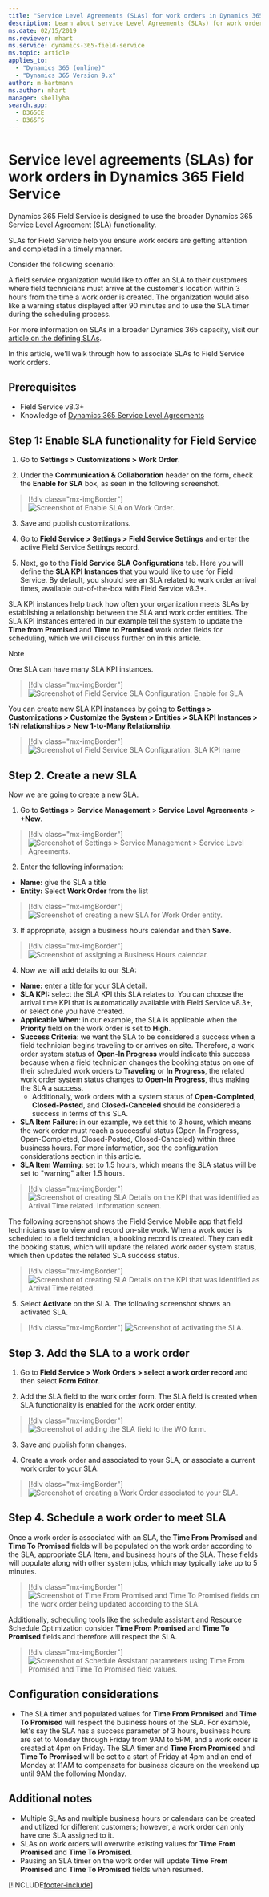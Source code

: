```yaml
---
title: "Service Level Agreements (SLAs) for work orders in Dynamics 365 Field Service | MicrosoftDocs"
description: Learn about service Level Agreements (SLAs) for work orders in Dynamics 365 Field Service
ms.date: 02/15/2019
ms.reviewer: mhart
ms.service: dynamics-365-field-service
ms.topic: article
applies_to: 
  - "Dynamics 365 (online)"
  - "Dynamics 365 Version 9.x"
author: m-hartmann
ms.author: mhart
manager: shellyha
search.app: 
  - D365CE
  - D365FS
---
```


# Service level agreements (SLAs) for work orders in Dynamics 365 Field Service

Dynamics 365 Field Service is designed to use the broader Dynamics 365 Service Level Agreement (SLA) functionality.

SLAs for Field Service help you ensure work orders are getting attention and completed in a timely manner.

Consider the following scenario:

A field service organization would like to offer an SLA to their customers where field technicians must arrive at the customer's location within 3 hours from the time a work order is created. The organization would also like a warning status displayed after 90 minutes and to use the SLA timer during the scheduling process.

For more information on SLAs in a broader Dynamics 365 capacity, visit our [article on the defining SLAs](/dynamics365/customer-engagement/customer-service/define-service-level-agreements). 

In this article, we'll walk through how to associate SLAs to Field Service work orders.

## Prerequisites

- Field Service v8.3+
- Knowledge of [Dynamics 365 Service Level Agreements](/dynamics365/customer-engagement/customer-service/define-service-level-agreements)

## Step 1: Enable SLA functionality for Field Service

1. Go to **Settings > Customizations > Work Order**.

2. Under the **Communication & Collaboration** header on the form, check the **Enable for SLA** box, as seen in the following screenshot.

> [!div class="mx-imgBorder"]
> ![Screenshot of Enable SLA on Work Order.](./media/work-order-sla-enable-work-order-1.png)

3. Save and publish customizations. 

4. Go to **Field Service > Settings > Field Service Settings** and enter the active Field Service Settings record.

5. Next, go to the **Field Service SLA Configurations** tab. Here you will define the **SLA KPI Instances** that you would like to use for Field Service. By default, you should see an SLA related to work order arrival times, available out-of-the-box with Field Service v8.3+. 

  SLA KPI instances help track how often your organization meets SLAs by establishing a relationship between the SLA and work order entities. The SLA KPI instances entered in our example tell the system to update the **Time from Promised** and **Time to Promised** work order fields for scheduling, which we will discuss further on in this article.

> [!Note]
>  One SLA can have many SLA KPI instances.


> [!div class="mx-imgBorder"]
> ![Screenshot of Field Service SLA Configuration. Enable for SLA](./media/work-order-sla-field-service-setting-2.png)

You can create new SLA KPI instances by going to **Settings > Customizations > Customize the System > Entities > SLA KPI Instances > 1:N relationships > New 1-to-Many Relationship**.

> [!div class="mx-imgBorder"]
> ![Screenshot of Field Service SLA Configuration. SLA KPI name](./media/work-order-sla-kpi-instance.png)


## Step 2. Create a new SLA

Now we are going to create a new SLA.

1. Go to **Settings** > **Service Management** > **Service Level Agreements** > **+New**.

> [!div class="mx-imgBorder"]
> ![Screenshot of Settings > Service Management > Service Level Agreements.](./media/work-order-sla-create-sla-3.png)


2. Enter the following information:
  - **Name:** give the SLA a title
  - **Entity:** Select **Work Order** from the list

> [!div class="mx-imgBorder"]
> ![Screenshot of creating a new SLA for Work Order entity.](./media/work-order-sla-create-sla-add-work-order-4.png)

3. If appropriate, assign a business hours calendar and then **Save**.

> [!div class="mx-imgBorder"]
> ![Screenshot of assigning a Business Hours calendar.](./media/work-order-sla-add-sla-details-5.png)

4. Now we will add details to our SLA:

- **Name:** enter a title for your SLA detail.
- **SLA KPI:** select the SLA KPI this SLA relates to. You can choose the arrival time KPI that is automatically available with Field Service v8.3+, or select one you have created.
- **Applicable When**: in our example, the SLA is applicable when the **Priority** field on the work order is set to **High**.
- **Success Criteria**: we want the SLA to be considered a success when a field technician begins traveling to or arrives on site. Therefore, a work order system status of **Open-In Progress** would indicate this success because when a field technician changes the booking status on one of their scheduled work orders to **Traveling** or **In Progress**, the related work order system status changes to **Open-In Progress**, thus making the SLA a success.  
  - Additionally, work orders with a system status of **Open-Completed**, **Closed-Posted**, and **Closed-Canceled** should be considered a success in terms of this SLA.
- **SLA Item Failure**: in our example, we set this to 3 hours, which means the work order must reach a successful status (Open-In Progress, Open-Completed, Closed-Posted, Closed-Canceled) within three business hours. For more information, see the configuration considerations section in this article.
- **SLA Item Warning**: set to 1.5 hours, which means the SLA status will be set to "warning" after 1.5 hours.


> [!div class="mx-imgBorder"]
> ![Screenshot of creating SLA Details on the KPI that was identified as Arrival Time related. Information screen.](./media/work-order-sla-add-actions-6.png)

The following screenshot shows the Field Service Mobile app that field technicians use to view and record on-site work. When a work order is scheduled to a field technician, a booking record is created. They can edit the booking status, which will update the related work order system status, which then updates the related SLA success status. 
> [!div class="mx-imgBorder"]
> ![Screenshot of creating SLA Details on the KPI that was identified as Arrival Time related.](./media/work-order-sla-mobile-app-booking-status.png)

5. Select **Activate** on the SLA. The following screenshot shows an activated SLA. 
> [!div class="mx-imgBorder"]
> ![Screenshot of activating the SLA.](./media/work-order-sla-add-more-details-7.png)

## Step 3. Add the SLA to a work order

1. Go to **Field Service > Work Orders > select a work order record** and then select **Form Editor**.

2. Add the SLA field to the work order form. The SLA field is created when SLA functionality is enabled for the work order entity.
> [!div class="mx-imgBorder"]
> ![Screenshot of adding the SLA field to the WO form.](./media/work-order-add-sla-field-8.png)

3. Save and publish form changes.

4. Create a work order and associated to your SLA, or associate a current work order to your SLA.
> [!div class="mx-imgBorder"]
> ![Screenshot of creating a Work Order associated to your SLA.](./media/work-order-add-to-work-order-9.png)

## Step 4. Schedule a work order to meet SLA  

Once a work order is associated with an SLA, the **Time From Promised** and **Time To Promised** fields will be populated on the work order according to the SLA, appropriate SLA Item, and business hours of the SLA. These fields will populate along with other system jobs, which may typically take up to 5 minutes.


> [!div class="mx-imgBorder"]
> ![Screenshot of Time From Promised and Time To Promised fields on the work order being updated according to the SLA.](./media/work-order-sla-time-window-10.png)

Additionally, scheduling tools like the schedule assistant and Resource Schedule Optimization consider **Time From Promised** and **Time To Promised** fields and therefore will respect the SLA.

> [!div class="mx-imgBorder"]
> ![Screenshot of Schedule Assistant parameters using Time From Promised and Time To Promised field values.](./media/work-order-sla-schedule-11.png)

## Configuration considerations

- The SLA timer and populated values for **Time From Promised** and **Time To Promised** will respect the business hours of the SLA. For example, let's say the SLA has a success parameter of 3 hours, business hours are set to Monday through Friday from 9AM to 5PM, and a work order is created at 4pm on Friday. The SLA timer and **Time From Promised** and **Time To Promised** will be set to a start of Friday at 4pm and an end of Monday at 11AM to compensate for business closure on the weekend up until 9AM the following Monday. 

## Additional notes
- Multiple SLAs and multiple business hours or calendars can be created and utilized for different customers; however, a work order can only have one SLA assigned to it.
- SLAs on work orders will overwrite existing values for **Time From Promised** and **Time To Promised**.
- Pausing an SLA timer on the work order will update **Time From Promised** and **Time To Promised** fields when resumed.


[!INCLUDE[footer-include](../includes/footer-banner.md)]
